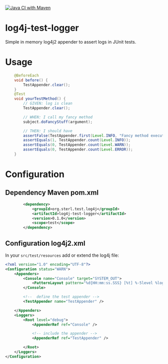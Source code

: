 [![Java CI with Maven](https://github.com/sterlp/log4j-test-logger/actions/workflows/maven.yml/badge.svg)](https://github.com/sterlp/log4j-test-logger/actions/workflows/maven.yml)

# log4j-test-logger
Simple in memory log4j2 appender to assert logs in JUnit tests.

# Usage

```java
    @BeforeEach
    void before() {
        TestAppender.clear();
    }
    @Test
    void yourTestMethod() {
        // GIVEN: log is clean
        TestAppender.clear();

        // WHEN: I call my fancy method
        subject.doFancyStuff(argument);

        // THEN: I should have
        assertFalse(TestAppender.first(Level.INFO, "Fancy method executed").isPresent());
        assertEquals(1, TestAppender.count(Level.INFO));
        assertEquals(0, TestAppender.count(Level.WARN));     
        assertEquals(0, TestAppender.count(Level.ERROR));
    }
```

# Configuration
## Dependency Maven pom.xml

```xml
        <dependency>
            <groupId>org.sterl.test.log4j</groupId>
            <artifactId>log4j-test-logger</artifactId>
            <version>0.1.0</version>
            <scope>test</scope>
        </dependency>
```

## Configuration log4j2.xml

In your `src/test/resources` add or extend the log4j file:

```xml
<?xml version="1.0" encoding="UTF-8"?>
<Configuration status="WARN">
    <Appenders>
        <Console name="Console" target="SYSTEM_OUT">
            <PatternLayout pattern="%d{HH:mm:ss.SSS} [%t] %-5level %logger{36} - %msg%n" />
        </Console>

        <!--  define the test appender -->
        <TestAppender name="TestAppender" />

    </Appenders>
    <Loggers>
        <Root level="debug">
            <AppenderRef ref="Console" />

            <!-- include the appender -->
            <AppenderRef ref="TestAppender" />

        </Root>
    </Loggers>
</Configuration>
```
